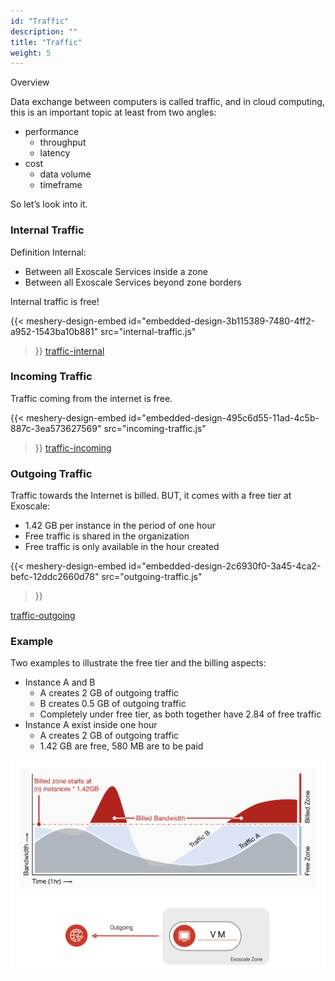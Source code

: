 ```yaml
---
id: "Traffic"
description: ""
title: "Traffic"
weight: 5
---
```


Overview

Data exchange between computers is called traffic, and in cloud computing, this is an important topic at least from two angles:

- performance
  - throughput
  - latency
- cost
  - data volume
  - timeframe

So let’s look into it.

### Internal Traffic

Definition Internal:

- Between all Exoscale Services inside a zone
- Between all Exoscale Services beyond zone borders

Internal traffic is free!

{{< meshery-design-embed
  id="embedded-design-3b115389-7480-4ff2-a952-1543ba10b881"
  src="internal-traffic.js"
>}}
[traffic-internal](traffic-internal.png)

### Incoming Traffic
Traffic coming from the internet is free.

{{< meshery-design-embed
  id="embedded-design-495c6d55-11ad-4c5b-887c-3ea573627569"
  src="incoming-traffic.js"
>}}
[traffic-incoming](traffic-incoming.png)

### Outgoing Traffic
Traffic towards the Internet is billed. BUT, it comes with a free tier at Exoscale:

- 1.42 GB per instance in the period of one hour
- Free traffic is shared in the organization
- Free traffic is only available in the hour created

{{< meshery-design-embed
  id="embedded-design-2c6930f0-3a45-4ca2-befc-12ddc2660d78"
  src="outgoing-traffic.js"
>}}

[traffic-outgoing](traffic-outgoing.png)

### Example
Two examples to illustrate the free tier and the billing aspects:

- Instance A and B
   - A creates 2 GB of outgoing traffic
   - B creates 0.5 GB of outgoing traffic
   - Completely under free tier, as both together have 2.84 of free traffic
- Instance A exist inside one hour
   - A creates 2 GB of outgoing traffic
   - 1.42 GB are free, 580 MB are to be paid

![traffic-example](traffic-example.png)
